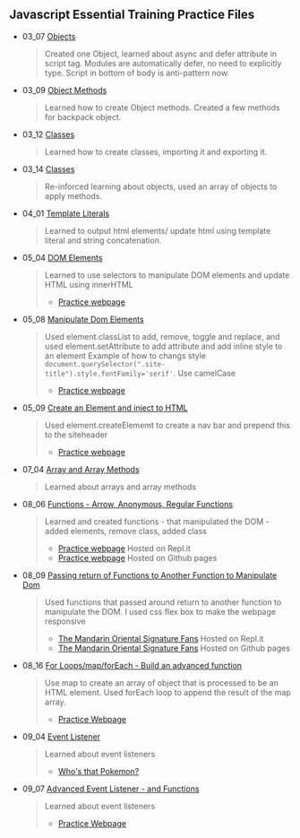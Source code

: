 ## Javascript Essential Training Practice Files

- 03_07 [Objects](https://github.com/m-soro/Practice/tree/main/03_07)

  > Created one Object, learned about async and defer attribute in script tag. Modules are automatically defer, no need to explicitly type. Script in bottom of body is anti-pattern now.

- 03_09 [Object Methods](https://github.com/m-soro/Practice/tree/main/03_09)

  > Learned how to create Object methods. Created a few methods for backpack object.

- 03_12 [Classes](https://github.com/m-soro/Practice/tree/main/03_12)

  > Learned how to create classes, importing it and exporting it.

- 03_14 [Classes](https://github.com/m-soro/Practice/tree/main/03_14)

  > Re-inforced learning about objects, used an array of objects to apply methods.

- 04_01 [Template Literals](https://github.com/m-soro/Practice/tree/main/04_01)

  > Learned to output html elements/ update html using template literal and string concatenation.

- 05_04 [DOM Elements](https://github.com/m-soro/Practice/tree/main/05_04)

  > Learned to use selectors to manipulate DOM elements and update HTML using innerHTML
  >
  > - [Practice webpage](https://m-soro.github.io/Practice/05_04/index.html)

- 05_08 [Manipulate Dom Elements](https://github.com/m-soro/Practice/tree/main/05_08)

  > Used element.classList to add, remove, toggle and replace, and used element.setAttribute to add attribute and add inline style to an element
  > Example of how to changs style `document.querySelector(".site-title").style.fontFamily='serif'`. Use camelCase
  >
  > - [Practice webpage](https://m-soro.github.io/Practice/05_08/index.html)

- 05_09 [Create an Element and inject to HTML](https://github.com/m-soro/Practice/tree/main/05_09)

  > Used element.createElememt to create a nav bar and prepend this to the siteheader
  >
  > - [Practice webpage](https://m-soro.github.io/Practice/05_09/index.html)

- 07_04 [Array and Array Methods](https://github.com/m-soro/Practice/tree/main/07_04)

  > Learned about arrays and array methods

- 08_06 [Functions - Arrow, Anonymous, Regular Functions](https://github.com/m-soro/Practice/tree/main/08_06)

  > Learned and created functions - that manipulated the DOM - added elements, remove class, added class
  >
  > - [Practice webpage](https://functions.msoro.repl.co/) Hosted on Repl.it
  > - [Practice webpage](https://m-soro.github.io/Practice/08_06/index.html) Hosted on Github pages

- 08_09 [Passing return of Functions to Another Function to Manipulate Dom](https://github.com/m-soro/Practice/tree/main/08_09)

  > Used functions that passed around return to another function to manipulate the DOM. I used css flex box to make the webpage responsive
  >
  > - [The Mandarin Oriental Signature Fans](https://the-mandarin-oriental-fans.msoro.repl.co/) Hosted on Repl.it
  > - [The Mandarin Oriental Signature Fans](https://m-soro.github.io/Practice/08_09/index.html) Hosted on Github pages

- 08_16 [For Loops/map/forEach - Build an advanced function](https://github.com/m-soro/Practice/tree/main/08_16)

  > Use map to create an array of object that is processed to be an HTML element. Used forEach loop to append the result of the map array.
  >
  > - [Practice Webpage](https://m-soro.github.io/Practice/08_16/index.html)

- 09_04 [Event Listener](https://github.com/m-soro/Practice/tree/main/09_04)

  > Learned about event listeners
  >
  > - [Who's that Pokemon?](https://m-soro.github.io/Practice/09_04/index.html)

- 09_07 [Advanced Event Listener - and Functions](https://github.com/m-soro/Practice/tree/main/09_07)
  > Learned about event listeners
  >
  > - [Practice Webpage](https://m-soro.github.io/Practice/09_07/index.html)
